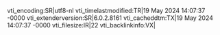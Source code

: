 vti_encoding:SR|utf8-nl
vti_timelastmodified:TR|19 May 2024 14:07:37 -0000
vti_extenderversion:SR|6.0.2.8161
vti_cacheddtm:TX|19 May 2024 14:07:37 -0000
vti_filesize:IR|22
vti_backlinkinfo:VX|
